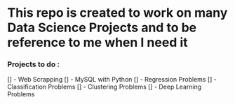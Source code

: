 # This repo is created to work on many Data Science Projects and to be reference to me when I need it

### Projects to do :
[] - Web Scrapping
[] - MySQL with Python
[] - Regression Problems
[] - Classification Problems
[] - Clustering Problems
[] - Deep Learning Problems
